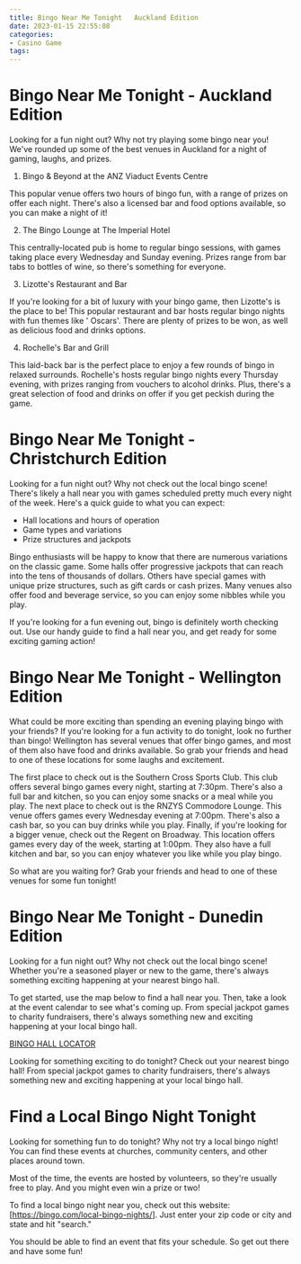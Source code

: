 ```yaml
---
title: Bingo Near Me Tonight   Auckland Edition
date: 2023-01-15 22:55:08
categories:
- Casino Game
tags:
---
```



#  Bingo Near Me Tonight - Auckland Edition

Looking for a fun night out? Why not try playing some bingo near you! We've rounded up some of the best venues in Auckland for a night of gaming, laughs, and prizes.

1. Bingo & Beyond at the ANZ Viaduct Events Centre

This popular venue offers two hours of bingo fun, with a range of prizes on offer each night. There's also a licensed bar and food options available, so you can make a night of it!

2. The Bingo Lounge at The Imperial Hotel

This centrally-located pub is home to regular bingo sessions, with games taking place every Wednesday and Sunday evening. Prizes range from bar tabs to bottles of wine, so there's something for everyone.

3. Lizotte's Restaurant and Bar

If you're looking for a bit of luxury with your bingo game, then Lizotte's is the place to be! This popular restaurant and bar hosts regular bingo nights with fun themes like ' Oscars'. There are plenty of prizes to be won, as well as delicious food and drinks options.

4. Rochelle's Bar and Grill

This laid-back bar is the perfect place to enjoy a few rounds of bingo in relaxed surrounds. Rochelle's hosts regular bingo nights every Thursday evening, with prizes ranging from vouchers to alcohol drinks. Plus, there's a great selection of food and drinks on offer if you get peckish during the game.

#  Bingo Near Me Tonight - Christchurch Edition

Looking for a fun night out? Why not check out the local bingo scene! There's likely a hall near you with games scheduled pretty much every night of the week. Here's a quick guide to what you can expect:

- Hall locations and hours of operation
- Game types and variations
- Prize structures and jackpots

 Bingo enthusiasts will be happy to know that there are numerous variations on the classic game. Some halls offer progressive jackpots that can reach into the tens of thousands of dollars. Others have special games with unique prize structures, such as gift cards or cash prizes. Many venues also offer food and beverage service, so you can enjoy some nibbles while you play.

If you're looking for a fun evening out, bingo is definitely worth checking out. Use our handy guide to find a hall near you, and get ready for some exciting gaming action!

#  Bingo Near Me Tonight - Wellington Edition

What could be more exciting than spending an evening playing bingo with your friends? If you're looking for a fun activity to do tonight, look no further than bingo! Wellington has several venues that offer bingo games, and most of them also have food and drinks available. So grab your friends and head to one of these locations for some laughs and excitement.

The first place to check out is the Southern Cross Sports Club. This club offers several bingo games every night, starting at 7:30pm. There's also a full bar and kitchen, so you can enjoy some snacks or a meal while you play. The next place to check out is the RNZYS Commodore Lounge. This venue offers games every Wednesday evening at 7:00pm. There's also a cash bar, so you can buy drinks while you play. Finally, if you're looking for a bigger venue, check out the Regent on Broadway. This location offers games every day of the week, starting at 1:00pm. They also have a full kitchen and bar, so you can enjoy whatever you like while you play bingo.

So what are you waiting for? Grab your friends and head to one of these venues for some fun tonight!

#  Bingo Near Me Tonight - Dunedin Edition

Looking for a fun night out? Why not check out the local bingo scene! Whether you're a seasoned player or new to the game, there's always something exciting happening at your nearest bingo hall.

To get started, use the map below to find a hall near you. Then, take a look at the event calendar to see what's coming up. From special jackpot games to charity fundraisers, there's always something new and exciting happening at your local bingo hall.

[BINGO HALL LOCATOR](https://bingonearmetonight.co.nz/#map)

Looking for something exciting to do tonight? Check out your nearest bingo hall! 
From special jackpot games to charity fundraisers, there's always something new and exciting happening at your local bingo hall.

#  Find a Local Bingo Night Tonight

Looking for something fun to do tonight? Why not try a local bingo night! You can find these events at churches, community centers, and other places around town.

Most of the time, the events are hosted by volunteers, so they're usually free to play. And you might even win a prize or two!

To find a local bingo night near you, check out this website: [https://bingo.com/local-bingo-nights/]. Just enter your zip code or city and state and hit "search."

You should be able to find an event that fits your schedule. So get out there and have some fun!